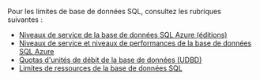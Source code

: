 Pour les limites de base de données SQL, consultez les rubriques suivantes :

 - [Niveaux de service de la base de données SQL Azure (éditions)](http://msdn.microsoft.com/library/azure/dn741340.aspx)
 - [Niveaux de service et niveaux de performances de la base de données SQL Azure](http://msdn.microsoft.com/library/azure/dn741336.aspx)
 - [Quotas d'unités de débit de la base de données (UDBD)](http://msdn.microsoft.com/library/azure/ee336245.aspx#DTUs)
 - [Limites de ressources de la base de données SQL](http://msdn.microsoft.com/library/azure/dn338081.aspx)

<!---HONumber=62-->